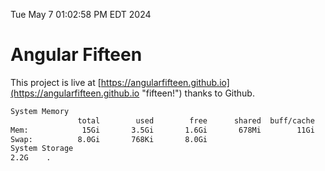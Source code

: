 Tue May  7 01:02:58 PM EDT 2024

# Angular Fifteen


This project is live at [https://angularfifteen.github.io](https://angularfifteen.github.io "fifteen!") thanks to Github.

```bash
System Memory
               total        used        free      shared  buff/cache   available
Mem:            15Gi       3.5Gi       1.6Gi       678Mi        11Gi        11Gi
Swap:          8.0Gi       768Ki       8.0Gi
System Storage
2.2G	.
